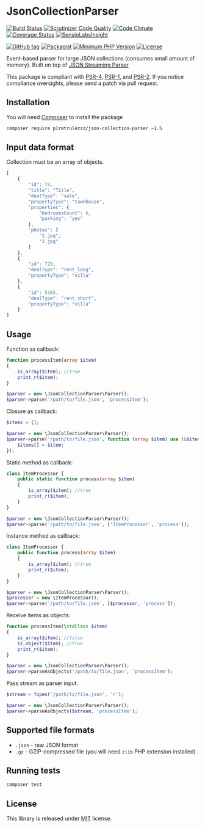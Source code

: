 # JsonCollectionParser
[![Build Status](https://api.travis-ci.org/MAXakaWIZARD/JsonCollectionParser.png?branch=master)](https://travis-ci.org/MAXakaWIZARD/JsonCollectionParser) 
[![Scrutinizer Code Quality](https://scrutinizer-ci.com/g/MAXakaWIZARD/JsonCollectionParser/badges/quality-score.png?b=master)](https://scrutinizer-ci.com/g/MAXakaWIZARD/JsonCollectionParser/?branch=master)
[![Code Climate](https://codeclimate.com/github/MAXakaWIZARD/JsonCollectionParser/badges/gpa.svg)](https://codeclimate.com/github/MAXakaWIZARD/JsonCollectionParser)
[![Coverage Status](https://coveralls.io/repos/MAXakaWIZARD/JsonCollectionParser/badge.svg?branch=master)](https://coveralls.io/r/MAXakaWIZARD/JsonCollectionParser?branch=master)
[![SensioLabsInsight](https://insight.sensiolabs.com/projects/801d5faf-e753-4b5c-8a14-5795a1a4d239/mini.png)](https://insight.sensiolabs.com/projects/801d5faf-e753-4b5c-8a14-5795a1a4d239)

[![GitHub tag](https://img.shields.io/github/tag/MAXakaWIZARD/JsonCollectionParser.svg?label=latest)](https://packagist.org/packages/maxakawizard/json-collection-parser) 
[![Packagist](https://img.shields.io/packagist/dt/maxakawizard/json-collection-parser.svg)](https://packagist.org/packages/maxakawizard/json-collection-parser)
[![Minimum PHP Version](http://img.shields.io/badge/php-%3E%3D%207.1-8892BF.svg)](https://php.net/)
[![License](https://img.shields.io/packagist/l/maxakawizard/json-collection-parser.svg)](https://packagist.org/packages/maxakawizard/json-collection-parser)

Event-based parser for large JSON collections (consumes small amount of memory).
Built on top of [JSON Streaming Parser](https://github.com/salsify/jsonstreamingparser)

This package is compliant with [PSR-4](http://www.php-fig.org/psr/4/), [PSR-1](http://www.php-fig.org/psr/1/), and [PSR-2](http://www.php-fig.org/psr/2/).
If you notice compliance oversights, please send a patch via pull request.

## Installation
You will need [Composer](https://getcomposer.org/) to install the package
```bash
composer require p1ratrulezzz/json-collection-parser ~1.5
```

## Input data format
Collection must be an array of objects.
```javascript
[
    {
        "id": 78,
        "title": "Title",
        "dealType": "sale",
        "propertyType": "townhouse",
        "properties": {
            "bedroomsCount": 6,
            "parking": "yes"
        },
        "photos": [
            "1.jpg",
            "2.jpg"
        ]
    },
    {
        "id": 729,
        "dealType": "rent_long",
        "propertyType": "villa"
    },
    {
        "id": 5165,
        "dealType": "rent_short",
        "propertyType": "villa"
    }
]
```

## Usage
Function as callback:
```php
function processItem(array $item)
{
    is_array($item); //true
    print_r($item);
}

$parser = new \JsonCollectionParser\Parser();
$parser->parse('/path/to/file.json', 'processItem');
```

Closure as callback:
```php
$items = [];

$parser = new \JsonCollectionParser\Parser();
$parser->parse('/path/to/file.json', function (array $item) use (&$items) {
    $items[] = $item;
});
```

Static method as callback:
```php
class ItemProcessor {
    public static function process(array $item)
    {
        is_array($item); //true
        print_r($item);
    }
}

$parser = new \JsonCollectionParser\Parser();
$parser->parse('/path/to/file.json', ['ItemProcessor', 'process']);
```

Instance method as callback:
```php
class ItemProcessor {
    public function process(array $item)
    {
        is_array($item); //true
        print_r($item);
    }
}

$parser = new \JsonCollectionParser\Parser();
$processor = new \ItemProcessor();
$parser->parse('/path/to/file.json', [$processor, 'process']);
```

Receive items as objects:
```php
function processItem(\stdClass $item)
{
    is_array($item); //false
    is_object($item); //true
    print_r($item);
}

$parser = new \JsonCollectionParser\Parser();
$parser->parseAsObjects('/path/to/file.json', 'processItem');
```

Pass stream as parser input:
```php
$stream = fopen('/path/to/file.json', 'r');

$parser = new \JsonCollectionParser\Parser();
$parser->parseAsObjects($stream, 'processItem');
```

## Supported file formats

* `.json` - raw JSON format
* `.gz` - GZIP-compressed file (you will need `zlib` PHP extension installed)

## Running tests
```bash
composer test
```

## License
This library is released under [MIT](http://www.tldrlegal.com/license/mit-license) license.

